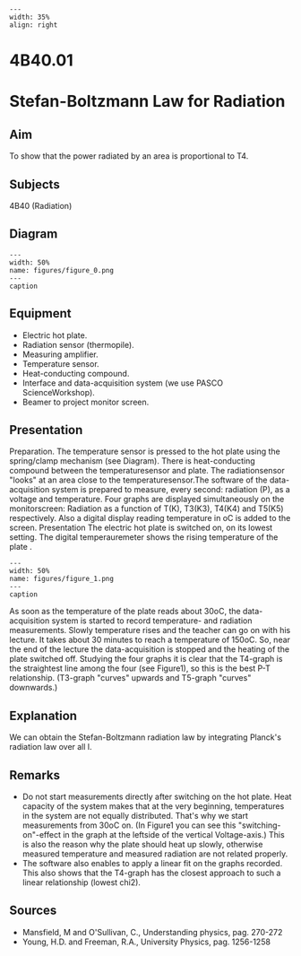 
```{figure} /figures/busy.png
---
width: 35%
align: right
```
# 4B40.01 
  # Stefan-Boltzmann Law for Radiation 
     
  
## Aim   
 To show that the power radiated by an area is proportional to T4.    
  
## Subjects   
 4B40 (Radiation)   
  
## Diagram   
    
```{figure} figures/figure_0.png  
---  
width: 50%  
name: figures/figure_0.png  
---  
caption  
``` 
     
  
## Equipment   
 
 *  Electric hot plate. 
 *  Radiation sensor (thermopile). 
 *  Measuring amplifier. 
 *  Temperature sensor. 
 *  Heat-conducting compound. 
 *  Interface and data-acquisition system (we use PASCO ScienceWorkshop). 
 *  Beamer to project monitor screen.
     
  
## Presentation   
 Preparation. The temperature sensor is pressed to the hot plate using the spring/clamp mechanism (see Diagram). There is heat-conducting compound between the temperaturesensor and plate. The radiationsensor "looks" at an area close to the temperaturesensor.The software of the data-acquisition system is prepared to measure, every second: radiation (P), as a voltage and temperature. Four graphs are displayed simultaneously on the monitorscreen: Radiation as a function of T(K), T3(K3), T4(K4) and T5(K5) respectively. Also a digital display reading temperature in oC is added to the screen. Presentation The electric hot plate is switched on, on its lowest setting. The digital temperauremeter shows the rising temperature of the plate .   
```{figure} figures/figure_1.png  
---  
width: 50%  
name: figures/figure_1.png  
---  
caption  
``` 
 As soon as the temperature of the plate reads about 30oC, the data-acquisition system is started to record temperature- and radiation measurements. Slowly temperature rises and the teacher can go on with his lecture. It takes about 30 minutes to reach a temperature of 150oC. So, near the end of the lecture the data-acquisition is stopped and the heating of the plate switched off. Studying the four graphs it is clear that the    T4-graph is the straightest line among the four (see Figure1), so this is the best P-T relationship. (T3-graph "curves" upwards and T5-graph "curves" downwards.)    
  
## Explanation   
 We can obtain the Stefan-Boltzmann radiation law by integrating Planck's radiation law over all l.    
  
## Remarks   
 
 *  Do not start measurements directly after switching on the hot plate. Heat capacity of the system makes that at the very beginning, temperatures in the system are not equally distributed. That's why we start measurements from 30oC on. (In Figure1 you can see this "switching-on"-effect in the graph at the leftside of the vertical Voltage-axis.) This is also the reason why the plate should heat up slowly, otherwise measured temperature and measured radiation are not related properly. 
 *  The software also enables to apply a linear fit on the graphs recorded. This also shows that the T4-graph has the closest approach to such a linear relationship (lowest chi2).
   
  
## Sources   
 
 *  Mansfield, M and O'Sullivan, C., Understanding physics, pag. 270-272 
 *  Young, H.D. and Freeman, R.A., University Physics, pag. 1256-1258
  